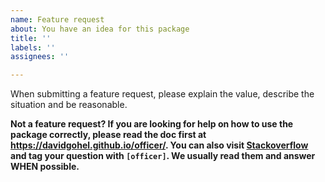 ```yaml
---
name: Feature request
about: You have an idea for this package
title: ''
labels: ''
assignees: ''

---
```


When submitting a feature request, please explain the value, describe the situation and be reasonable.

**Not a feature request? If you are looking for help on how to use the package correctly, please read the doc first at https://davidgohel.github.io/officer/. You can also visit [Stackoverflow](http://stackoverflow.com/questions/tagged/officer) and tag your question with `[officer]`. We usually read them and answer WHEN possible.**
